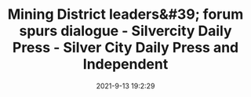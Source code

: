 ---
"title": "Mining District leaders&amp;#39; forum spurs dialogue - Silvercity Daily Press - Silver City Daily Press and Independent"
"date": "2021-9-13 19:2:29"
"feed_name": "GOOGLENEWS"
"feed_website": "https://news.google.com/rss/search?q=oil%26gas%7Cdrilling%7Cmining%7Cconstruction%7Cindustrial&hl=en-US&gl=US&ceid=US:en"
"feed_rss": "https://news.google.com/rss/search?q=oil%26gas%7Cdrilling%7Cmining%7Cconstruction%7Cindustrial&hl=en-US&gl=US&ceid=US:en"
"link": "https://www.scdailypress.com/2021/09/13/mining-district-leaders-forum-spurs-dialogue/"
"file": "_posts/2021-1-1-2fcad08e81ac47327e37ae008c38f39783a98026.md"
"accident": "1"
"drilling": "0"
---